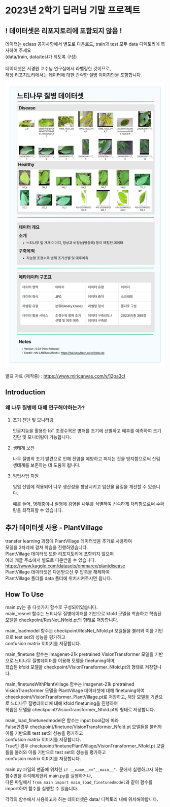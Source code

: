 # 2023년 2학기 딥러닝 기말 프로젝트
## ! 데이터셋은 리포지토리에 포함되지 않음 !
데이터는 eclass 공지사항에서 별도로 다운로드, train과 test 모두 data 디렉토리에 복사하여 주세요\
(data/train, data/test가 되도록 구성)\
\
데이터셋은 서경원 교수님 연구실에서 라벨링한 것이므로,\
해당 리포지토리에서는 데이터에 대한 간략한 설명 이미지만을 포함합니다.

![](./data.jpg)

발표 자료 (제작중) : https://www.miricanvas.com/v/12pa3cl
## Introduction
### 왜 나무 질병에 대해 연구해야하는가?

1. 조기 진단 및 모니터링

   인공지능을 활용한 IoT 조경수목은 병해를 조기에 선별하고 예후를 예측하여 조기진단 및 모니터링이 가능합니다.

2. 생태계 보전

   나무 질병의 조기 발견으로 인해 전염을 예방하고 퍼지는 것을 방지함으로써 산림 생태계를 보존하는 데 도움이 됩니다.

3. 임업사업 지원

   임업 산업에 적용되어 나무 생산성을 향상시키고 임산물 품질을 개선할 수 있습니다.

   예를 들어, 병해충이나 질병에 감염된 나무를 식별하여 신속하게 처리함으로써 수확량을 최적화할 수 있습니다.

## 추가 데이터셋 사용 - PlantVillage
transfer learning 과정에 PlantVillage 데이터셋을 추가로 사용하여 \
모델을 2차례에 걸쳐 학습을 진행하였습니다.\
PlantVillage 데이터셋 또한 리포지토리에 포함되지 않으며\
아래 캐글 주소에서 별도로 다운받을 수 있습니다.\
https://www.kaggle.com/datasets/emmarex/plantdisease
\
PlantVillage 데이터셋은 다운받으신 후 압축을 해제하여\
PlantVillage 폴더를 data 폴더에 위치시켜주시면 됩니다.

## How To Use
main.py는 총 다섯가지 함수로 구성되어있습니다.\
main_resnet 함수는 느티나무 질병데이터를 기반으로 kfold 모델을 학습하고 학습된 모델을 checkpoint/ResNet_Nfold.pt의 형태로 저장합니다.

main_loadmodel 함수는 checkpoint/ResNet_Nfold.pt 모델들을 불러와 이를 기반으로 test set의 성능을 평가하고\
confusion matrix 이미지를 저장합니다.

main_finetune 함수는 imagenet-21k pretrained VisionTransformer 모델을 기반으로 느티나무 질병데이터를 이용해 모델을 finetuning하며,\
학습된 kfold 모델을 checkpoint/VisionTransformer_Nfold.pt의 형태로 저장합니다.

main_finetuneWithPlantVillage 함수는 imagenet-21k pretrained VisionTransformer 모델을 PlantVillage 데이터셋에 대해 finetuning하여\
cheeckpoint/VisionTransformer_PlantVillage.pt로 저장하고, 해당 모델을 기반으로 느티나무 질병데이터에 대해 kfold finetuning을 진행하여\
학습된 모델을 checkpoint/VisionTransformer_Nfold.pt의 형태로 저장합니다.

main_load_finetunedmodel은 함수는 input bool값에 따라\
False인경우 checkpoint/finetune/VisionTransformer_Nfold.pt 모델들을 불러와 이를 기반으로 test set의 성능을 평가하고\
confusion matrix 이미지를 저장합니다.\
True인 경우 checkpoint/finetunePlantVillage/VisionTransformer_Nfold.pt 모델들을 불러와 이를 기반으로 test set의 성능을 평가하고\
confusion matrix 이미지를 저장합니다.

main.py 파일의 맨끝에 위치한 `if __name__=="__main__":` 문에서 실행하고자 하는 함수만을 주석해제한뒤 main.py를 실행하거나,\
다른 파일에서 `from main import main_load_finetunedmodel`과 같이 함수를 import하여 함수를 실행할 수 있습니다.

각각의 함수에서 사용하고자 하는 데이터셋은 data/ 디렉토리 내에 위치해야합니다.
